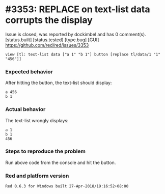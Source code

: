 
#3353: REPLACE on text-list data corrupts the display
================================================================================
Issue is closed, was reported by dockimbel and has 0 comment(s).
[status.built] [status.tested] [type.bug] [GUI]
<https://github.com/red/red/issues/3353>

```
view [tl: text-list data ["a 1" "b 1"] button [replace tl/data/1 "1" "456"]]
```

### Expected behavior
After hitting the button, the text-list should display:
```
a 456
b 1
```
### Actual behavior
The text-list wrongly displays:
```
a 1
b 1
456
```
### Steps to reproduce the problem
Run above code from the console and hit the button.

### Red and platform version
```
Red 0.6.3 for Windows built 27-Apr-2018/19:16:52+08:00
```


